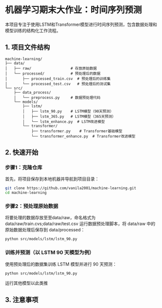 # 机器学习期末大作业：时间序列预测
本项目专注于使用LSTM和Transformer模型进行时间序列预测，包含数据处理和模型训练的结构化工作流程。


## 1. 项目文件结构
```
machine-learning/
├── data/
│   ├── raw/                  # 存放原始数据
│   └── processed/            # 预处理后的数据
│       ├── processed_train.csv  # 预处理后的训练集
│       └── processed_test.csv   # 预处理后的测试集
└── src/
    ├── data_process/
    │   └── preprocess.py     # 数据预处理代码
    └── models/
        ├── lstm/
        │   ├── lstm_90.py    # LSTM模型（90天预测）
        │   ├── lstm_365.py   # LSTM模型（365天预测）
        │   └── lstm_enhance.py  # LSTM改进模型
        └── transformer/
            ├── transformer.py    # Transformer基础模型
            └── transformer_enhance.py  # Transformer改进模型
```
            

## 2. 快速开始

### 步骤1：克隆仓库
首先，将项目保存到本地机器并导航到项目目录：
```bash
git clone https://github.com/vanila2001/machine-learning.git
cd machine-learning
```

### 步骤2：预处理原始数据
将要处理的数据存放至至data/raw，命名格式为data/raw/train.cvs;data/raw/test.csv
运行数据预处理脚本，将 data/raw 中的原始数据处理后保存到 data/processed：
```bash
python src/models/lstm/lstm_90.py
```

### 训练并预测（以 LSTM 90 天模型为例）
使用预处理后的数据集训练 LSTM 模型并进行 90 天预测：
```
python src/models/lstm/lstm_90.py
```
运行其他模型以此类推


## 3. 注意事项



